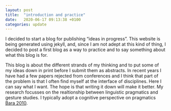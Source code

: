 ```yaml
---
layout: post
title:  "introduction and practice"
date:   2020-06-17 09:13:38 +0100
categories: update
---
```


I decided to start a blog for publishing “ideas in progress”. This website is being generated using jekyll, and, since I am not adept at this kind of thing, I decided to post a first blog as a way to practice and to say something about what this blog is for.

This blog is about the different strands of my thinking and to put some of my ideas down in print before I submit them as abstracts. In recent years I have had a few papers rejected from conferences and I think that part of the problem is that I often find myself at the interface of disciplines. Here I can say what I want. The hope is that writing it down will make it better.
My research focusses on the realtionship between linguistic pragmatics and gesture studies. I typically adopt a cognitive perspective on pragmatics [Bara 2010](https://www.oxfordhandbooks.com/view/10.1093/oxfordhb/9780199697960.001.0001/oxfordhb-9780199697960-e-14).
